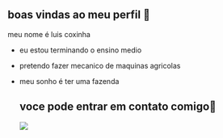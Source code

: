 ## boas vindas ao meu perfil 👋


meu nome é luis coxinha 
- eu estou terminando o ensino medio
- pretendo fazer mecanico de maquinas agricolas
- meu sonho é ter uma fazenda

  ## voce pode entrar em contato comigo📧


  ![](https://media1.tenor.com/m/nnSKP2DvG1MAAAAC/cow-cows.gif)
